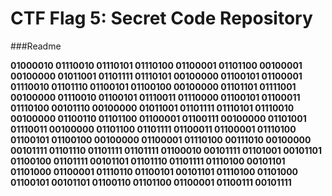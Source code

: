 
# CTF Flag 5: Secret Code Repository 


 

###Readme
                

**01000010 01110010 01110101 01110100 01100001 01101100 00100001 00100000 01011001 01101111 01110101 00100000 01100101 01100001 01110010 01101110 01100101 01100100 00100000 01101101 01111001 00100000 01110010 01100101 01110011 01110000 01100101 01100011 01110100 00101110 00100000 01011001 01101111 01110101 01110010 00100000 01100110 01101100 01100001 01100111 00100000 01101001 01110011 00100000 01101100 01101111 01100011 01100001 01110100 01100101 01100100 00100000 01100001 01110100 00111010 00100000 00101111 01101110 01101111 01101111 01100010 00101111 01101001 00101101 01100100 01101111 00101101 01101110 01101111 01110100 00101101 01101000 01100001 01110110 01100101 00101101 01110100 01101000 01100101 00101101 01100110 01101100 01100001 01100111 00101111**

